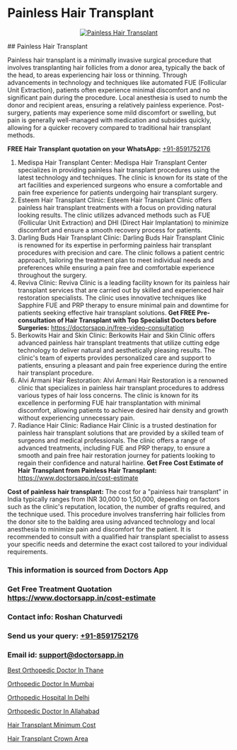 # Painless Hair Transplant

<p align="center">
  <a href="https://doctorsapp.co.in/treatment/hair-transplant">
    <img src="https://doctorsapp.co.in/uploads/treatment_image/transplant.jpg" alt="Painless Hair Transplant">
  </a>
</p>
## Painless Hair Transplant

Painless hair transplant is a minimally invasive surgical procedure that involves transplanting hair follicles from a donor area, typically the back of the head, to areas experiencing hair loss or thinning. Through advancements in technology and techniques like automated FUE (Follicular Unit Extraction), patients often experience minimal discomfort and no significant pain during the procedure. Local anesthesia is used to numb the donor and recipient areas, ensuring a relatively painless experience. Post-surgery, patients may experience some mild discomfort or swelling, but pain is generally well-managed with medication and subsides quickly, allowing for a quicker recovery compared to traditional hair transplant methods.

**FREE Hair Transplant quotation on your WhatsApp:**  [+91-8591752176](https://api.whatsapp.com/send?phone=8591752176)

1) Medispa Hair Transplant Center:
Medispa Hair Transplant Center specializes in providing painless hair transplant procedures using the latest technology and techniques. The clinic is known for its state of the art facilities and experienced surgeons who ensure a comfortable and pain free experience for patients undergoing hair transplant surgery.
2) Esteem Hair Transplant Clinic:
Esteem Hair Transplant Clinic offers painless hair transplant treatments with a focus on providing natural looking results. The clinic utilizes advanced methods such as FUE (Follicular Unit Extraction) and DHI (Direct Hair Implantation) to minimize discomfort and ensure a smooth recovery process for patients.
3) Darling Buds Hair Transplant Clinic:
Darling Buds Hair Transplant Clinic is renowned for its expertise in performing painless hair transplant procedures with precision and care. The clinic follows a patient centric approach, tailoring the treatment plan to meet individual needs and preferences while ensuring a pain free and comfortable experience throughout the surgery.
4) Reviva Clinic:
Reviva Clinic is a leading facility known for its painless hair transplant services that are carried out by skilled and experienced hair restoration specialists. The clinic uses innovative techniques like Sapphire FUE and PRP therapy to ensure minimal pain and downtime for patients seeking effective hair transplant solutions.
**Get FREE Pre-consultation of Hair Transplant with Top Specialist Doctors before Surgeries:** https://doctorsapp.in/free-video-consultation
5) Berkowits Hair and Skin Clinic:
Berkowits Hair and Skin Clinic offers advanced painless hair transplant treatments that utilize cutting edge technology to deliver natural and aesthetically pleasing results. The clinic's team of experts provides personalized care and support to patients, ensuring a pleasant and pain free experience during the entire hair transplant procedure.
6) Alvi Armani Hair Restoration:
Alvi Armani Hair Restoration is a renowned clinic that specializes in painless hair transplant procedures to address various types of hair loss concerns. The clinic is known for its excellence in performing FUE hair transplantation with minimal discomfort, allowing patients to achieve desired hair density and growth without experiencing unnecessary pain.
7) Radiance Hair Clinic:
Radiance Hair Clinic is a trusted destination for painless hair transplant solutions that are provided by a skilled team of surgeons and medical professionals. The clinic offers a range of advanced treatments, including FUE and PRP therapy, to ensure a smooth and pain free hair restoration journey for patients looking to regain their confidence and natural hairline.
**Get Free Cost Estimate of Hair Transplant from Painless Hair Transplant:** https://www.doctorsapp.in/cost-estimate

**Cost of painless hair transplant:**
The cost for a "painless hair transplant" in India typically ranges from INR 30,000 to 1,50,000, depending on factors such as the clinic's reputation, location, the number of grafts required, and the technique used. This procedure involves transferring hair follicles from the donor site to the balding area using advanced technology and local anesthesia to minimize pain and discomfort for the patient. It is recommended to consult with a qualified hair transplant specialist to assess your specific needs and determine the exact cost tailored to your individual requirements.

### This information is sourced from Doctors App 
### Get Free Treatment Quotation https://www.doctorsapp.in/cost-estimate
### Contact info: Roshan Chaturvedi 
### Send us your query: [+91-8591752176](https://api.whatsapp.com/send?phone=8591752176) 
### Email id: support@doctorsapp.in

[Best Orthopedic Doctor In Thane](https://www.linkedin.com/pulse/best-orthopedic-doctor-thane-doctorsapp-chittagong-jmwqe?trackingId=euOLHdbU3sw0TI%2Fdgc2XZg%3D%3D&lipi=urn%3Ali%3Apage%3Ad_flagship3_company_admin%3BUjs5mcUZR9ewYOKOFkpg2w%3D%3D)

[Orthopedic Doctor In Mumbai](https://www.linkedin.com/pulse/orthopedic-doctor-mumbai-doctorsapp-united-arab-emirates-vx4we?trackingId=vQfLgLKQhTOcyoF6KHlc3A%3D%3D&lipi=urn%3Ali%3Apage%3Ad_flagship3_company_admin%3BSXrbBuk4SwWZ8nIcZ2zSvw%3D%3D)

[Orthopedic Hospital In Delhi](https://medium.com/@manish632504/orthopedic-hospital-in-delhi-4f47646f04db)

[Orthopedic Doctor In Allahabad](https://medium.com/@vanshmehar12/orthopedic-doctor-in-allahabad-280898a6cb78)

[Hair Transplant Minimum Cost](https://doctors-apps.github.io/doctorsapp/hair-transplant-minimum-cost)

[Hair Transplant Crown Area](https://doctors-apps.github.io/doctorsapp/hair-transplant-crown-area)

